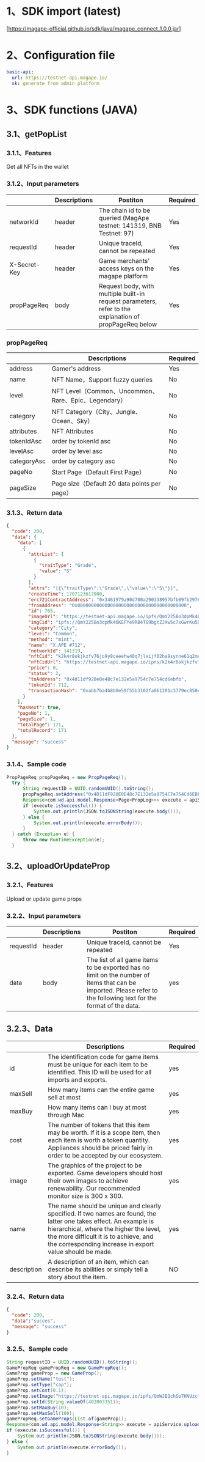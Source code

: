 # 1、SDK import (latest)
[https://magape-official.github.io/sdk/java/magape_connect_1.0.0.jar]
# 2、Configuration file
```yaml
basic-api:
  url: https://testnet-api.magape.io/
  sk: generate from admin platform
```
# 3、SDK functions (JAVA)
## 3.1、getPopList  
### 3.1.1、Features
Get all NFTs in the wallet
### 3.1.2、Input parameters
|  | Descriptions| Postiton | Required |
| --- | --- | --- | --- |
| networkId | header| The chain id to be queried (MagApe testnet: 141319, BNB Testnet: 97) | Yes |
| requestId | header| Unique traceId, cannot be repeated | Yes |
| X-Secret-Key | header|Game merchants' access keys on the magape platform  | Yes |
| propPageReq | body|Request body, with multiple built-in request parameters, refer to the explanation of propPageReq below | Yes |

### propPageReq
|  | Descriptions | Required |
| --- |  --- | --- |
| address | Gamer's address| Yes |
| name  | NFT Name，Support fuzzy queries| No |
| level | NFT Level（Common、Uncommon、Rare、Epic、Legendary）| No |
| category |NFT Category（City、Jungle、Ocean、Sky） | No |
| attributes |NFT Attributes | No |
| tokenIdAsc | order by tokenId asc| No |
| levelAsc |order by level asc | No |
| categoryAsc|order by category asc | No |
| pageNo  | Start Page（Default First Page）| No |
| pageSize  | Page size（Default 20 data points per page）| No |

### 3.1.3、Return data
```json
{
  "code": 200,
  "data": {
    "data": [
      {
        "attrList": [
          {
            "traitType": "Grade",
            "value": "S"
          }
        ],
        "attrs": "[{\"traitType\":\"Grade\",\"value\":\"S\"}]",
        "createTime": 1707123617000,
        "erc721ContractAddress": "0x3461979a90d700a290338957bfb09fb297694a0e",
        "fromAddress": "0x0000000000000000000000000000000000000000",
        "id": 765,
        "imageUrl": "https://testnet-api.magape.io/ipfs/QmY225Bo3dpMk46KEFYe9RB4TG9bgtZJXw5c7xGwrKu5D5",
        "imgCid": "ipfs://QmY225Bo3dpMk46KEFYe9RB4TG9bgtZJXw5c7xGwrKu5D5",
        "category":"City",
        "level": "Common",
        "method": "mint",
        "name": "X.APE #712",
        "networkId": 141319,
        "nftCid": "k2k4r8okjkzfv76jo9y8ceeehw40q7jlxijf02ha9synne61q2mribop/712",
        "nftCidUrl": "https://testnet-api.magape.io/ipns/k2k4r8okjkzfv76jo9y8ceeehw40q7jlxijf02ha9synne61q2mribop/712",
        "price": 0,
        "status": 2,
        "toAddress": "0x4d11df920e0e48c7e132e5a9754c7e754cd6ebfb",
        "tokenId": 712,
        "transactionHash": "0xabb7ba4b8b0e59f55b3102fa061201c3779ec850e112db52b1a472b1bdd154e4"
      }
    ],
    "hasNext": true,
    "pageNo": 1,
    "pageSize": 1,
    "totalPage": 171,
    "totalRecord": 171
  },
  "message": "success"
}
```
### 3.1.4、Sample code
```java
PropPageReq propPageReq = new PropPageReq();
  try {
      String requestID = UUID.randomUUID().toString();
      propPageReq.setAddress("0x4D11dF920E0E48c7E132e5a9754C7e754Cd6EBFB");
      Response<com.wd.api.model.Response<Page<PropLog>>> execute = apiService.getPopList(97, requestID, propPageReq).execute();
      if (execute.isSuccessful()) {
          System.out.println(JSON.toJSONString(execute.body()));
      } else {
          System.out.println(execute.errorBody());
      }
  } catch (Exception e) {
      throw new RuntimeException(e);
  }
```


## 3.2、uploadOrUpdateProp
### 3.2.1、Features
Upload or update game props
### 3.2.2、Input parameters
|  | Descriptions| Postiton | Required |
| --- | --- | --- | --- |
| requestId | header |Unique traceId, cannot be repeated | Yes |
| data |body|The list of all game items to be exported has no limit on the number of items that can be imported. Please refer to the following text for the format of the data. |yes|

## 3.2.3、Data
|  | Descriptions | Required |
| --- | --- | --- |
| id | The identification code for game items must be unique for each item to be identified. This ID will be used for all imports and exports.|yes|
| maxSell |How many items can the entire game sell at most |yes|
| maxBuy | How many items can I buy at most through Mac|yes|
| cost | The number of tokens that this item may be worth. If it is a scope item, then each item is worth a token quantity. Appliances should be priced fairly in order to be accepted by our ecosystem.|yes|
| image |The graphics of the project to be exported. Game developers should host their own images to achieve renewability. Our recommended monitor size is 300 x 300. |yes|
| name |The name should be unique and clearly specified. If two names are found, the latter one takes effect. An example is hierarchical, where the higher the level, the more difficult it is to achieve, and the corresponding increase in export value should be made.|yes|
| description | A description of an item, which can describe its abilities or simply tell a story about the item.|NO|


### 3.2.4、Return data
```json
{
  "code": 200,
  "data":"succes",
  "message": "success"
}
```
### 3.2.5、Sample code
```java
String requestID = UUID.randomUUID().toString();
GamePropReq gamePropReq = new GamePropReq();
GameProp gameProp = new GameProp();
gameProp.setName("test");
gameProp.setType("cap");
gameProp.setCost(0.1);
gameProp.setImage("https://testnet-api.magape.io/ipfs/QmWJEQchSo7HNUzctzTtCPnefFwqzy2ZJAsZcBunvjY8SE");
gameProp.setId(String.valueOf(402003351));
gameProp.setMaxBuy(10);
gameProp.setMaxSell(100);
gamePropReq.setGameProps(List.of(gameProp));
Response<com.wd.api.model.Response<String>> execute = apiService.uploadOrUpdateProp(requestID,gamePropReq).execute();
if (execute.isSuccessful()) {
    System.out.println(JSON.toJSONString(execute.body()));
} else {
    System.out.println(execute.errorBody());
}
```
